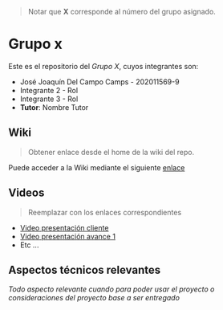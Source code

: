 > Notar que **X** corresponde al número del grupo asignado.

# Grupo x

Este es el repositorio del *Grupo X*, cuyos integrantes son:

* José Joaquín Del Campo Camps - 202011569-9
* Integrante 2 - Rol
* Integrante 3 - Rol
* **Tutor**: Nombre Tutor

## Wiki

> Obtener enlace desde el home de la wiki del repo.

Puede acceder a la Wiki mediante el siguiente [enlace]([https://gitlab.inf.utfsm.cl/](https://gitlab.inf.utfsm.cl/jose.delcampo/proyecto-analisis-de-software/-/wikis/Proyecto-software-de-toma-de-horas))

## Videos

> Reemplazar con los enlaces correspondientes

* [Video presentación cliente](https://www.youtube.com)
* [Video presentación avance 1](https://www.youtube.com/)
* Etc ...

## Aspectos técnicos relevantes

_Todo aspecto relevante cuando para poder usar el proyecto o consideraciones del proyecto base a ser entregado_
